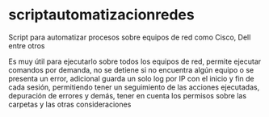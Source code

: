 # scriptautomatizacionredes
Script para automatizar procesos sobre equipos de red como Cisco, Dell entre otros

Es muy útil para ejecutarlo sobre todos los equipos de red, permite ejecutar comandos por demanda, no se detiene si no encuentra algún equipo o se presenta un error, adicional guarda un solo log por IP con el inicio y fin de cada sesión, permitiendo tener un seguimiento de las acciones ejecutadas, depuración de errores y demás, tener en cuenta los permisos sobre las carpetas y las otras consideraciones
